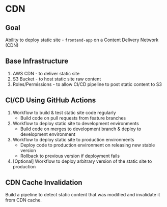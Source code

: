 # CDN

## Goal
Ability to deploy static site - `frontend-app` on a Content Delivery Network (CDN)

## Base Infrastructure

1. AWS CDN - to deliver static site
2. S3 Bucket - to host static site raw content
3. Roles/Permissions - to allow CI/CD pipeline to post static content to S3

## CI/CD Using GitHub Actions

1. Workflow to build & test static site code regularly
    - Build code on pull requests from feature branches
2. Workflow to deploy static site to development environments
    - Build code on merges to development branch & deploy to development environment
3. Workflow to deploy static site to production environments
    - Deploy code to production environment on releasing new stable version
    - Rollback to previous version if deployment fails
4. [Optional] Workflow to deploy arbitrary version of the static site to production

## CDN Cache Invalidation

Build a pipeline to detect static content that was modified and invalidate it from CDN cache.